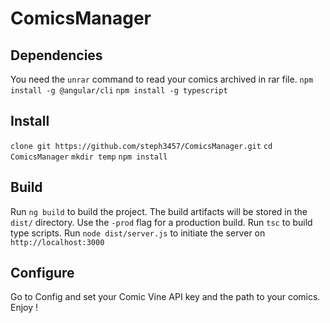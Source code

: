# ComicsManager

## Dependencies
You need the `unrar` command to read your comics archived in rar file.
`npm install -g @angular/cli`
`npm install -g typescript`

## Install
`clone git https://github.com/steph3457/ComicsManager.git`
`cd ComicsManager` 
`mkdir temp`
`npm install`

## Build
Run `ng build` to build the project. The build artifacts will be stored in the `dist/` directory. Use the `-prod` flag for a production build.
Run `tsc` to build type scripts.
Run `node dist/server.js` to initiate the server on `http://localhost:3000`

## Configure
Go to Config and set your Comic Vine API key and the path to your comics.
Enjoy !
